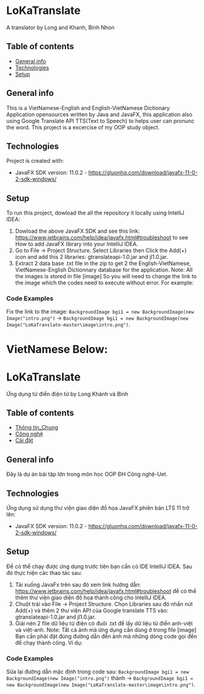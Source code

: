 # LoKaTranslate
A translator by Long and Khanh, Binh Nhon
## Table of contents
* [General info](#general-info)
* [Technologies](#technologies)
* [Setup](#setup)

## General info
This is a VietNamese-English and English-VietNamese Dictionary Application opensources written by Java and JavaFX, this application also using Google Translate API TTS(Text to Speech) to helps user can pronunc the word.
This project is a excercise of my OOP study object.
	
## Technologies
Project is created with:
* JavaFX SDK version: 11.0.2 - https://gluonhq.com/download/javafx-11-0-2-sdk-windows/
	
## Setup
To run this project, dowload the all the repository it locally using IntelliJ IDEA:
1. Dowload the above JavaFX SDK and see this link: https://www.jetbrains.com/help/idea/javafx.html#troubleshoot to see How to add JavaFX library into your IntelliJ IDEA.
2. Go to File -> Project Structure. Select Libraries then Click the Add(+) icon and add this 2 libraries: gtranslateapi-1.0.jar and jl1.0.jar.
3. Extract 2 data base .txt file in the zip to get 2 the English-VietNamese, VietNamese-English Dictionnary database for the application.
Note: All the images is stored in file [image] So you will need to change the link to the image which the codes need to execute without error. For example:
### Code Examples
Fix the link to the image: `BackgroundImage bgi1 = new BackgroundImage(new Image("intro.png")` -> `BackgroundImage bgi1 = new BackgroundImage(new Image("LoKaTranslate-master\image\intro.png")`.
# VietNamese Below:
# LoKaTranslate
Ứng dụng từ điển điện tử by Long Khánh và Bình
## Table of contents
* [Thông tin_Chung](#general-info)
* [Công nghệ](#technologies)
* [Cài đặt](#setup)

## General info
Đây là dự án bài tập lớn trong môn học OOP ĐH Công nghệ-Uet.
	
## Technologies
Ứng dụng sử dụng thư viện giao diện đồ họa JavaFX phiên bản LTS 11 trở lên:
* JavaFX SDK version: 11.0.2 - https://gluonhq.com/download/javafx-11-0-2-sdk-windows/
	
## Setup
Để có thể chạy được ứng dụng trước tiên bạn cần có IDE IntelliJ IDEA. Sau đó thực hiện các thao tác sau:
1. Tải xuống JavaFx trên sau đó xem link hướng dẫn: https://www.jetbrains.com/help/idea/javafx.html#troubleshoot để có thể thêm thư viện giao diện đồ họa thành công cho IntelliJ IDEA.
2. Chuột trái vào File -> Project Structure. Chọn Libraries sau đó nhấn nút Add(+) và thêm 2 thư viện API của Google translate TTS vào: gtranslateapi-1.0.jar and jl1.0.jar.
3. Giải nén 2 file dữ liệu từ điện có đuôi .txt để lấy dữ liệu từ điển anh-việt và việt-anh.
Note: Tất cả ảnh mà ứng dụng cần dùng ở trong file [image] Bạn cần phải đặt đúng đường dẫn đến ảnh mà những dòng code gọi đến để chạy thành công. Ví dụ:
### Code Examples
Sửa lại đường dẫn mặc định trong code sau: `BackgroundImage bgi1 = new BackgroundImage(new Image("intro.png")` thành -> `BackgroundImage bgi1 = new BackgroundImage(new Image("LoKaTranslate-master\image\intro.png")`.
